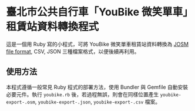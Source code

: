 # 臺北市公共自行車「YouBike 微笑單車」租賃站資料轉換程式

這是一個用 Ruby 寫的小程式，可將 YouBike 微笑單車租賃站資料轉換為 [JOSM file format](http://wiki.openstreetmap.org/wiki/JOSM_file_format), CSV, JSON 三種檔案格式，以便後續再利用。

## 使用方法

本程式遵循一般常見 Ruby 程式的部署方法，使用 Bundler 與 Gemfile 自動安裝必要元件。執行 <code>youbike.rb</code> 後，若過程無誤，則會在同樣位置產生 <code>youbike-export-<timestamp>.osm</code>, <code>youbike-export-<timestamp>.json</code>, <code>youbike-export-<timestamp>.csv</code> 檔案。
